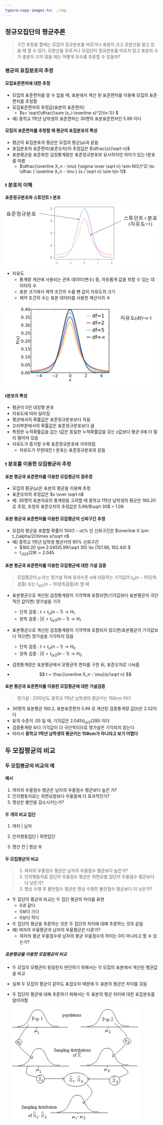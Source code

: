 ```yaml
---
typora-copy-images-to: ./img
---
```


## 정규모집단의 평균추론

> 구간 추정을 할때는 모집이 정규분포를 따르거나 표본이 크고 모분산을 알고 있을 때 할 수 있다. 모분산을 모르거나 모집단이 정규분포를 따르지 않고 표본의 수가 충분히 크지 않을 때는 어떻게 모수를 추론할 수 있을까?



### 평균의 표집분포의 추정

#### 모집표준편차에 대한 추정

- 모집의 표준편차를 알 수 없을 때, 표본에서 계산 된 표준편차를 이용해 모집의 표준편차를 추정함
- 모집표준편차의 추정값(표본의 표준편차)
  - $s= \sqrt{\dfrac{\sum (x_i-\overline x)^2}{n-1}} $
- 예) 중학교 1학년 남학생의 표준편차는 30명의 표본표준편차인 5.99 이다



#### 모집의 표준편차를 추정할 때 평균의 표집분포의 특성

- 평균의 표집분포의 평균은 모집의 평균(&mu;)과 같음
- 표집분포의 표준편차(표준오차)의 추정값은 $\dfrac{s}{\sqrt n}$ 
- 표본평균을 표준화한 검정통계량은 표준정규분포와 유사하지만 차이가 있는 t분포를 따름
  - $\dfrac{\overline X_n - \mu} {\sigma \over \sqrt n} \sim N(0,1^2) \to \dfrac { \overline X_n - \mu } {s / \sqrt n} \sim   t(n-1)$



### t 분포의 이해

#### 표준정규분포와 스튜던트 t 분포

![image-20190420051205080](./img/image-20190420051205080.png)

- 자유도
  - 통계량 계산에 사용되는 관측 데이터(변수) 중, 자유롭게 값을 취할 수 있는 데이터의 수
  - 표본 크기에서 제약 조건의 수를 뺀 값이 자유도의 크기
  - 제약 조건의 수는 표본 데이터를 사용한 계산식의 수

![image-20190420051222990](./img/image-20190420051222990.png)

#### t분포의 특성

- 평균이 0인 대칭형 분포
- 자유도에 따라 달라짐
- 평균에서의 확률값은 표준정규분포보다 작음
- 꼬리부분에서의 확률값은 표준정규분포보다 큼
- 특정한 누적확률값을 값는 t값은 동일한 누적확률값을 갖는 z값보다 평균 0에 더 멀리 떨어져 있음
- 자유도가 증가할 수록 표준정규분포에 가까워짐
  - 자유도가 무한대인 t 분포는 표준정규분포와 같음



### t 분포를 이용한 모집평균의 추정

#### 표본 평균과 표준편차를 이용한 모집평균의 점추정

- 모집의 평균(&mu;)은 표본의 평균을 이용해 추정
- 표준오차의 추정값은 $s \over \sqrt n$
- 예: 30명의 표본자료의 통계량을 고려할 때 중학교 1학년 남학생의 평균은 160.20 로 추정, 추정의 표준오차의 추정값은  5.99/$\sqrt 30$ = 1.09



#### 표본 평균과 표준편차를 이용한 모집평균의 신뢰구간 추정

- 모집의 평균을 포함할 확률이 $100(1-\alpha)\%$ 인 신뢰구간은 $\overline X \pm t_{\alpha/2}\times s/\sqrt n$
- 예) 중학교 1학년 남학생 평균키의 95% 신뢰구간
  - $160.20 \pm 2.045(5.99/\sqrt 30) \to (157.96, 162.44) $
  - $t_{.025}(29) = 2.045$

#### 표본 평균과 표준편차를 이용한 모집평균에 대한 가설 검증

>  모집평균이 &mu; 라는 영가설 하에 유의수준 &alpha;에 대응하는 기각값이 $t_a(n-1)$(단측검증) 또는 $t_{a/2}(n-1)$(양측검증)라 할 때

- 표본평균으로 계산된 검정통계량이 기각역에 포함되면(기각값보다 표본평균이 극단적인 값이면) 영가설을 기각

  - 단측 검증 : $t > t_{\alpha}(n-1) \to H_1$
  - 양측 검증 : $|t| > t_{\alpha/2}(n-1) \to H_1$

- 표본평균으로 계산된 검정통계량이 기각역에 포함되지 않으면(표본평균이 기각값보다 작으면) 영가설을 기각하지 않음

  - 단측 검증 : $t < t_{\alpha}(n-1) \to H_0$
  - 양측 검증 : $|t| < t_{\alpha/2}(n-1) \to H_0$

- 검정통계량은 표본평균에서 모평균의 편차를 구한 뒤, 표준오차로 나눠줌

- $$
  t = \frac{\overline X_n - \mu}{s/\sqrt n}
  $$



#### 표본 평균과 표준편차를 이용한 모집평균에 대한 가설검증 

> 영가설 : 2010년도 중학교 1학년 남학생의 평균키는 158cm 이다

- 30명의 표본평균 160.2, 표본표준편차 5.99 로 계산된 검증통계량 값(t)은 2.02이다
- 유의 수준이 .05 일 때, 기각값은 2.045($t_{\alpha/2}(29)$) 이다
- 검증통계량 보다 기각값이 더 극단적이므로 영가설은 기각되지 않는다
- 따라서 **중학교 1학년 남학생의 평균키는 158cm가 아니라고 보기 어렵다**



## 두 모집평균의 비교 

### 두 모집평균의 비교의 예

#### 예시

1. 여자의 우울점수 평균은 남자의 우울점수 평균보다 높은 가?
2. 인지행동치료는 최면요법보다 우울증에 더 효과적인가?
3. 명상은 불안을 감소시키는가?



#### 두 개의 비교 집단

1. 여자 | 남자

2. 인지행동집단 | 최면집단

3. 명산 전 | 명상 후 

   

#### 두 모집평균의 비교

> 1. 여자의 우울점수 평균은 남자의 우울점수 평균보다 높은가?
> 2. 인지행동치료 집단의 우울점수 평균은 최면요법 집단의 우울점수 평균보다 더 낮은가?
> 3. 명상 수행 후 불안점수 평균은 명상 수행전 불안점수 평균보다 더 낮은가?

- 두 집단의 평균의 비교는 두 집단 평균의 차이를 표현
  - 0과 같다
  - 0보다 크다
  - 0보다 작다 
- 두 집단의 평균을 추론하는 것은 두 집단의 차이에 대해 추론하는 것과 같음
- 예) 여자의 우울평균과 남자의 우울평균은 다른가?
  - 여자의 평균 우울점수와 남자의 평균 우울점수의 차이는 0이 아니라고 할 수 있는가?

##### 표본평균을 이용한 모집평균의 비교

- 두 모집의 모평균이 동일한지 판단하기 위해서는 각 모집의 표본에서 계산된 평균값을 비교

- 실제 두 모집의 평균이 같아도 표집오차 때문에 두 표본의 평균은 차이를 갖음

- 두 집단의 평균에 대해 추론하기 위해서는 두 표본의 평균 차이에 대한 표집분포를 알아야함

  ![image-20190425172552730](./img/image-20190425172552730.png)
  
  









